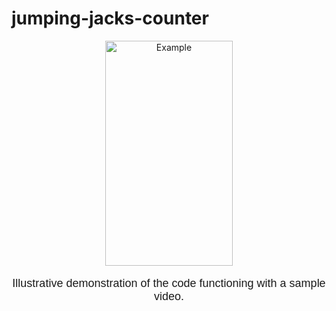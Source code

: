 # jumping-jacks-counter


<div align="center">
  <img src="output_sample.gif" alt="Example " width="204" height="360">
  <p style="font-family: 'Your Custom Font', sans-serif; font-size: 18px;">Illustrative demonstration of the code functioning with a sample video. </p>
</div>

